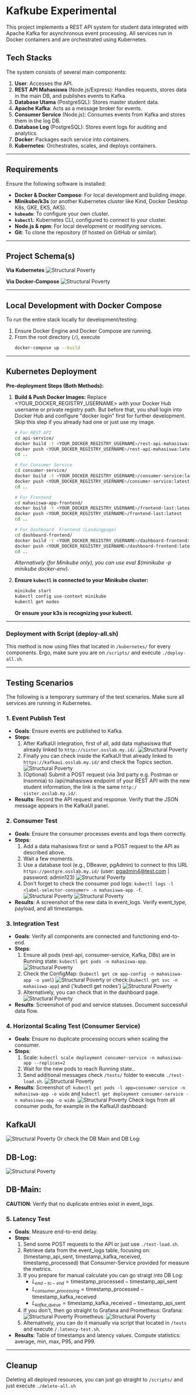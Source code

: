 # Kafkube Experimental

This project implements a REST API system for student data integrated with Apache Kafka for asynchronous event processing. All services run in Docker containers and are orchestrated using Kubernetes.

## Tech Stacks

The system consists of several main components:
1.  **User**: Accesses the API.
2.  **REST API Mahasiswa** (Node.js/Express):  Handles requests, stores data in the main DB, and publishes events to Kafka.
3.  **Database Utama** (PostgreSQL): Stores master student data.
4.  **Apache Kafka**: Acts as a message broker for events.
5.  **Consumer Service** (Node.js): Consumes events from Kafka and stores them in the log DB.
6.  **Database Log** (PostgreSQL): Stores event logs for auditing and analytics.
7.  **Docker**: Packages each service into containers.
8.  **Kubernetes**: Orchestrates, scales, and deploys containers.

---
## Requirements

Ensure the following software is installed:
* **Docker & Docker Compose**: For local development and building *image*.
* **Minikube/k3s**  (or another Kubernetes cluster like Kind, Docker Desktop K8s, GKE, EKS, AKS).
* **`kubeadm`**: To configure your own cluster.
* **`kubectl`**: Kubernetes CLI, configured to connect to your cluster.
* **Node.js & npm**: For local development or modifying services.
* **Git**: To clone the repository (if hosted on GitHub or similar).

---
## Project Schema(s)
**Via Kubernetes**
![Structural Poverty](docs/Schemas1.png)

**Via Docker-Compose**
![Structural Poverty](docs/Schemas2.png)

---
## Local Development with Docker Compose

To run the entire stack locally for development/testing:
1.  Ensure Docker Engine and Docker Compose are running.
2.  From the root directory (`/`), execute
    ```bash
    docker-compose up --build
    ```
---
## Kubernetes Deployment

**Pre-deployment Steps (Both Methods):**
1.  **Build & Push Docker Images:**
    Replace <YOUR_DOCKER_REGISTRY_USERNAME> with your Docker Hub username or private registry path. But before that, you shall login into Docker Hub and configure "docker login" first for further development. Skip this step if you already had one or just use my image.
    ```bash
    # For REST API
    cd api-service/
    docker build -t <YOUR_DOCKER_REGISTRY_USERNAME>/rest-api-mahasiswa:latest .	
    docker push <YOUR_DOCKER_REGISTRY_USERNAME>/rest-api-mahasiswa:latest
    cd ..

    # For Consumer Service
    cd consumer-service/
    docker build -t <YOUR_DOCKER_REGISTRY_USERNAME>/consumer-service:latest .
    docker push <YOUR_DOCKER_REGISTRY_USERNAME>/consumer-service:latest
    cd ..

    # For Frontend
    cd mahasiswa-app-frontend/
    docker build -t <YOUR_DOCKER_REGISTRY_USERNAME>/frontend-last:latest .
    docker push <YOUR_DOCKER_REGISTRY_USERNAME>/frontend-last:latest
    cd ..

    # For Dashboard  Frontend (Landingpage)
    cd dashboard-frontend/
    docker build -t <YOUR_DOCKER_REGISTRY_USERNAME>/dashboard-frontend:latest .
    docker push <YOUR_DOCKER_REGISTRY_USERNAME>/dashboard-frontend:latest
    cd ..
    ```
    *Alternatively (for Minikube only), you can use eval $(minikube -p minikube docker-env).*

2.  **Ensure ``kubectl`` is connected to your Minikube cluster:**
    ```bash
    minikube start
    kubectl config use-context minikube
    kubectl get nodes
    ```
    **Or ensure your k3s is recognizing your kubectl.**
    
---
### Deployment with Script (deploy-all.sh)

This method is now using files that located in `/kubernetes/` for every components. Ergo, make sure you are on `/scripts/` and execute `./deploy-all.sh`.

---
## Testing Scenarios

The following is a temporary summary of the test scenarios. Make sure all services are running in Kubernetes.

### 1. Event Publish Test
* **Goals**: Ensure events are published to Kafka.
* **Steps**:
    1.  After KafkaUI integration, first of all, add data mahasiswa that already linked to `http://sister.osslab.my.id/`.
    ![Structural Poverty](docs/Step1-1.png)
    2. Finally you can check inside the KafkaUI that already linked to ``https://kafkaui.osslab.my.id/`` and check the Topics section.
    ![Structural Poverty](docs/Step2-1.png)
    3.  (Optional) Submit a POST request (via 3rd party e.g. Postman or Insomnia) to /api/mahasiswa endpoint of your REST API with the new student information, the link is the same `http:/ sister.osslab.my.id/`.
* **Results**: Record the API request and response. Verify that the JSON message appears in the KafkaUI panel.

### 2. Consumer Test
* **Goals**: Ensure the consumer processes events and logs them correctly.
* **Steps**:
    1.  Add a data mahasiswa first or send a POST request to the API as described above.
    2.  Wait a few moments.
    3.  Use a database tool (e.g., DBeaver, pgAdmin) to connect to this URL `https://postgre.osslab.my.id/` (user: pgadmin4@test.com | password: admin123)
    ![Structural Poverty](docs/Step1-2.png)
    4.  Don't forget to check the consumer pod logs: `kubectl logs -l <label-selector-consumer> -n mahasiswa-app -f`.
    ![Structural Poverty](docs/Step2-2.png)
    ![Structural Poverty](docs/Step2a-2.png)
* **Results**: A screenshot of the new data in event_logs. Verify event_type, payload, and all timestamps.

### 3. Integration Test
* **Goals**: Verify all components are connected and functioning end-to-end.
* **Steps**:
    1.  Ensure all pods (rest-api, consumer-service, Kafka, DBs) are in Running state: `kubectl get pods -n mahasiswa-app`.
    ![Structural Poverty](docs/Step1-3.png)
    2.  Check the ConfigMap: (`kubectl get cm app-config -n mahasiswa-app -o yaml`)
    ![Structural Poverty](docs/Step2-3.png)
    or check:(`kubectl get svc -n mahasiswa-app`) and ('kubectl get nodes')
    ![Structural Poverty](docs/Step2a-3.png)
    3.  Alternatively, you can check that in the dashboard page.
    ![Structural Poverty](docs/Step3-3.png)
* **Results**: Screenshot of pod and service statuses. Document successful data flow.

### 4. Horizontal Scaling Test (Consumer Service)
* **Goals**: Ensure no duplicate processing occurs when scaling the consumer.
* **Steps**:
    1.  Scale: `kubectl scale deployment consumer-service -n mahasiswa-app --replicas=2`
    2.  Wait for the new pods to reach Running state..
    3.  Send additional messages check `/tests/` folder to execute `./test-load.sh`.
    ![Structural Poverty](docs/Step2-4.png)
* **Results**: Screenshot of: `kubectl get pods -l app=consumer-service -n mahasiswa-app -o wide` and `kubectl get deployment consumer-service -n mahasiswa-app -o wide`.
![Structural Poverty](docs/Step1-4.png)
Check logs from all consumer pods, for example in the KafkaUI dashboard:
## KafkaUI
![Structural Poverty](docs/Step3-4.png)
Or check the DB Main and DB Log:
## DB-Log:
![Structural Poverty](docs/Step4-4.png)
## DB-Main:
**CAUTION**: Verify that no duplicate entries exist in event_logs.

### 5. Latency Test
* **Goals**: Measure end-to-end delay.
* **Steps**:
    1.  Send some POST requests to the API or just use `./test-load.sh`.
    2.  Retrieve data from the event_logs table, focusing on: (timestamp_api_sent, timestamp_kafka_received, timestamp_processed) that Consumer-Service provided for measure the metrics.
    3.  If you prepare for manual calculate you can go straigt into DB Log:
        * $L_{end-to-end} = \text{timestamp_processed} - \text{timestamp_api_sent}$
        * $L_{consumer\_processing} = \text{timestamp_processed} - \text{timestamp_kafka_received}$
        * $L_{kafka\_queue} = \text{timestamp_kafka_received} - \text{timestamp_api_sent}$
    4. If you don't, then go straight to Grafana and Prometheus:
    Grafana:
    ![Structural Poverty](docs/Step2-5.png)
    Prometheus:
    ![Structural Poverty](docs/Step3-5.png)
    5. Alternatively, you can do it manually via script that located in `/tests` and execute `/.latency-test.sh`. 
* **Results**: Table of timestamps and latency values. Compute statistics: average, min, max, P95, and P99.

---
## Cleanup

Deleting all deployed resources, you can just go straight to `/scripts/` and just execute `./delete-all.sh`


